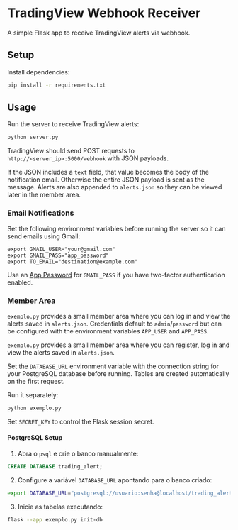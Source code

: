 # TradingView Webhook Receiver

A simple Flask app to receive TradingView alerts via webhook.

## Setup

Install dependencies:

```bash
pip install -r requirements.txt
```

## Usage

Run the server to receive TradingView alerts:

```bash
python server.py
```

TradingView should send POST requests to `http://<server_ip>:5000/webhook` with JSON payloads.

If the JSON includes a `text` field, that value becomes the body of the notification email. Otherwise the entire JSON payload is sent as the message.
Alerts are also appended to `alerts.json` so they can be viewed later in the member area.

### Email Notifications

Set the following environment variables before running the server so it can send emails using Gmail:

```
export GMAIL_USER="your@gmail.com"
export GMAIL_PASS="app_password"
export TO_EMAIL="destination@example.com"
```

Use an [App Password](https://support.google.com/accounts/answer/185833) for `GMAIL_PASS` if you have two-factor authentication enabled.

### Member Area


`exemplo.py` provides a small member area where you can log in and view the
alerts saved in `alerts.json`. Credentials default to `admin`/`password` but can
be configured with the environment variables `APP_USER` and `APP_PASS`.

`exemplo.py` provides a small member area where you can register, log in and
view the alerts saved in `alerts.json`.

Set the `DATABASE_URL` environment variable with the connection string for your
PostgreSQL database before running. Tables are created automatically on the
first request.


Run it separately:

```bash
python exemplo.py
```

Set `SECRET_KEY` to control the Flask session secret.


#### PostgreSQL Setup

1. Abra o `psql` e crie o banco manualmente:

```sql
CREATE DATABASE trading_alert;
```

2. Configure a variável `DATABASE_URL` apontando para o banco criado:

```bash
export DATABASE_URL="postgresql://usuario:senha@localhost/trading_alert"
```

3. Inicie as tabelas executando:

```bash
flask --app exemplo.py init-db
```

